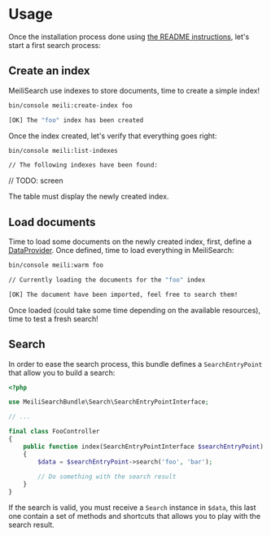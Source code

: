 # Usage

Once the installation process done using [the README instructions](./../README.md), let's start a first search process:

## Create an index

MeiliSearch use indexes to store documents, time to create a simple index!

```bash
bin/console meili:create-index foo

[OK] The "foo" index has been created
```

Once the index created, let's verify that everything goes right:

```bash
bin/console meili:list-indexes

// The following indexes have been found:

```

// TODO: screen

The table must display the newly created index. 

## Load documents

Time to load some documents on the newly created index, first, define a [DataProvider](data_provider.md).
Once defined, time to load everything in MeiliSearch:

```bash
bin/console meili:warm foo

// Currently loading the documents for the "foo" index

[OK] The document have been imported, feel free to search them!

```

Once loaded (could take some time depending on the available resources), time to test a fresh search!

## Search

In order to ease the search process, this bundle defines a `SearchEntryPoint` that allow you to build a search:

```php
<?php

use MeiliSearchBundle\Search\SearchEntryPointInterface;

// ...

final class FooController
{
    public function index(SearchEntryPointInterface $searchEntryPoint)
    {
        $data = $searchEntryPoint->search('foo', 'bar');
        
        // Do something with the search result
    }
}
```

If the search is valid, you must receive a `Search` instance in `$data`,
this last one contain a set of methods and shortcuts that allows you to play with the search result.

